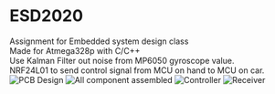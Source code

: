 # ESD2020
<bold>Assignment for Embedded system design class</bold></br>
Made for Atmega328p with C/C++</br>
Use Kalman Filter out noise from MP6050 gyroscope value. <br>
NRF24L01 to send control signal from MCU on hand to MCU on car. <br>
![PCB Design](https://user-images.githubusercontent.com/48411041/155682077-19275e74-c914-4031-92ac-abc16619df7a.png)
![All component assembled](https://user-images.githubusercontent.com/48411041/155681972-e26a3eb8-917e-4fe4-b5a3-9882ee44b7cf.png)
![Controller](https://user-images.githubusercontent.com/48411041/155681999-c3fded92-0ab7-40c4-9e0b-8f1073413e7a.png)
![Receiver](https://user-images.githubusercontent.com/48411041/155682017-45418903-b08d-49bb-a7a3-8a244b7e8918.png)
